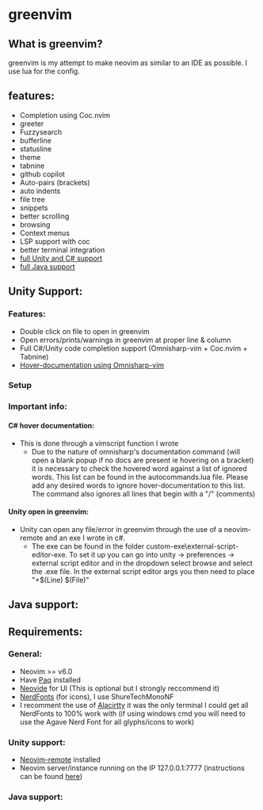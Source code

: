 # greenvim

## What is greenvim?
greenvim is my attempt to make neovim as similar to an IDE as possible. I use lua for the config. 

## features:
* Completion using Coc.nvim
* greeter
* Fuzzysearch
* bufferline
* statusline
* theme
* tabnine
* github copilot
* Auto-pairs (brackets)
* auto indents
* file tree
* snippets
* better scrolling
* browsing
* Context menus
* LSP support with coc
* better terminal integration
* [full Unity and C# support](#unity-support)
* [full Java support](#java-support)

## Unity Support:
### Features:
  * Double click on file to open in greenvim
  * Open errors/prints/warnings in greenvim at proper line & column
  * Full C#/Unity code completion support (Omnisharp-vim + Coc.nvim + Tabnine)
  * [Hover-documentation using Omnisharp-vim](#c#-hover-documentation)
### Setup

### Important info:
#### C# hover documentation:
  * This is done through a vimscript function I wrote
      * Due to the nature of omnisharp's documentation command (will open a blank popup if no docs are present ie hovering on a bracket) it is necessary to check the hovered word against a list of ignored words. This list can be found in the autocommands.lua file. Please add any desired words to ignore hover-documentation to this list. The command also ignores all lines that begin with a "/" (comments)
#### Unity open in greenvim: 
   * Unity can open any file/error in greenvim through the use of a neovim-remote and an exe I wrote in c#.
      * The exe can be found in the folder custom-exe\external-script-editor-exe. To set it up you can go into unity -> preferences -> external script editor and in the dropdown select browse and select the .exe file. In the external script editor args you then need to place "+$(Line) $(File)"
 ## Java support:

 
## Requirements:
### General:
   * Neovim >= v6.0
   * Have [Paq](https://github.com/savq/paq-nvim) installed
   * [Neovide](https://github.com/neovide/neovide) for UI (This is optional but I strongly reccommend it)
   * [NerdFonts](https://github.com/ryanoasis/nerd-fonts) (for icons), I use ShureTechMonoNF
   * I recomment the use of [Alacirtty](https://github.com/alacritty/alacritty) it was the only terminal I could get all NerdFonts to 100% work with (if using windows cmd you will need to use the Agave Nerd Font for all glyphs/icons to work)
### Unity support:
   * [Neovim-remote](https://github.com/mhinz/neovim-remote) installed
   * Neovim server/instance running on the IP 127.0.0.1:7777 (instructions can be found [here](neovim-server-address-instructions)) 
### Java support:
 


